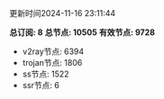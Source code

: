 更新时间2024-11-16 23:11:44

**总订阅: 8**
**总节点: 10505**
**有效节点: 9728**
- v2ray节点: 6394
- trojan节点: 1806
- ss节点: 1522
- ssr节点: 6
